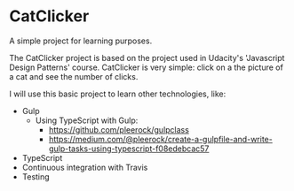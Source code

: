 # CatClicker
A simple project for learning purposes.

The CatClicker project is based on the project used in Udacity's 'Javascript Design Patterns' course.
CatClicker is very simple: click on a the picture of a cat and see the number of clicks.

I will use this basic project to learn other technologies, like:

* Gulp
  * Using TypeScript with Gulp: 
    * https://github.com/pleerock/gulpclass
    * https://medium.com/@pleerock/create-a-gulpfile-and-write-gulp-tasks-using-typescript-f08edebcac57
* TypeScript
* Continuous integration with Travis
* Testing

